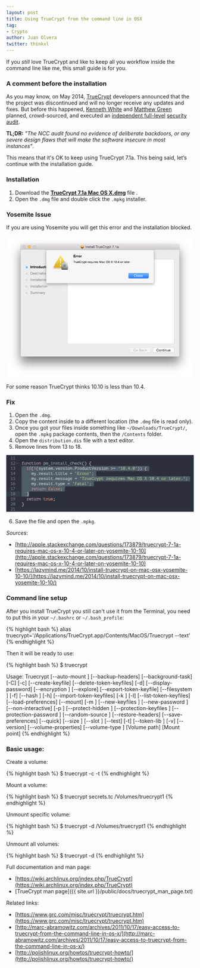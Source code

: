 ```yaml
---
layout: post
title: Using TrueCrypt from the command line in OSX 
tag:
- Crypto
author: Juan Olvera
twitter: thinkxl
---
```


If you *still* love TrueCrypt and like to keep all you workflow inside the command line like me, this small guide is for you.

### A comment before the installation

As you may know, on May 2014, [TrueCrypt](http://truecrypt.sourceforge.net/) developers announced that the the project was discontinued and will no longer receive any updates and fixes. But before this happened, [Kenneth White](https://twitter.com/kennwhite) and [Matthew Green](https://twitter.com/matthew_d_green) planned, crowd-sourced, and executed an [independent full-level](http://istruecryptauditedyet.com/) [security audit](http://blog.cryptographyengineering.com/2015/04/truecrypt-report.html).

**TL;DR:** *"The NCC audit found no evidence of deliberate backdoors, or any severe design flaws that will make the software insecure in most instances"*.

This means that it's OK to keep using TrueCrypt 7.1a. This being said, let&rsquo;s continue with the installation guide.

### Installation

1. Download the [**TrueCrypt 7.1a Mac OS X.dmg**](https://www.grc.com/misc/truecrypt/truecrypt.htm) file .
2. Open the `.dmg` file and double click the `.mpkg` installer.

### Yosemite Issue

If you are using Yosemite you will get this error and the installation blocked.

![TrueCrypt error](/public/img/truecrypt-install-error.png)

For some reason TrueCrypt thinks 10.10 is less than 10.4.

### Fix

1. Open the `.dmg`.
2. Copy the content inside to a different location (the `.dmg` file is read only).
3. Once you got your files inside something like `~/Downloads/TrueCrypt/`, open the `.mpkg` package contents, then the `/Contents` folder.
4. Open the `distribution.dis` file with a text editor.
5. Remove lines from 13 to 18.

![](/public/img/truecrypt-error.png)

6. Save the file and open the `.mpkg`.

*Sources*: 

- [http://apple.stackexchange.com/questions/173879/truecrypt-7-1a-requires-mac-os-x-10-4-or-later-on-yosemite-10-10](http://apple.stackexchange.com/questions/173879/truecrypt-7-1a-requires-mac-os-x-10-4-or-later-on-yosemite-10-10)
- [https://lazymind.me/2014/10/install-truecrypt-on-mac-osx-yosemite-10-10/](https://lazymind.me/2014/10/install-truecrypt-on-mac-osx-yosemite-10-10/)
    

### Command line setup

After you install TrueCrypt you still can't use it from the Terminal, you need to put this in your `~/.bashrc` or `~/.bash_profile`:

{% highlight bash %}
alias truecrypt='/Applications/TrueCrypt.app/Contents/MacOS/Truecrypt --text'
{% endhighlight %}

Then it will be ready to use:

{% highlight bash %}
$ truecrypt

Usage: Truecrypt [--auto-mount <str>] [--backup-headers] [--background-task] [-C] [-c] [--create-keyfile] [--delete-token-keyfiles] [-d] [--display-password] [--encryption <str>] [--explore] [--export-token-keyfile] [--filesystem <str>] [-f] [--hash <str>] [-h] [--import-token-keyfiles] [-k <str>] [-l] [--list-token-keyfiles] [--load-preferences] [--mount] [-m <str>] [--new-keyfiles <str>] [--new-password <str>] [--non-interactive] [-p <str>] [--protect-hidden <str>] [--protection-keyfiles <str>] [--protection-password <str>] [--random-source <str>] [--restore-headers] [--save-preferences] [--quick] [--size <str>] [--slot <str>] [--test] [-t] [--token-lib <str>] [-v] [--version] [--volume-properties] [--volume-type <str>] [Volume path] [Mount point]
{% endhighlight %}

### Basic usage:

Create a volume:

{% highlight bash %}
$ truecrypt -c -t
{% endhighlight %}

Mount a volume:

{% highlight bash %}
$ truecrypt secrets.tc /Volumes/truecrypt1
{% endhighlight %}

Unmount specific volume:

{% highlight bash %}
$ truecrypt -d /Volumes/truecrypt1
{% endhighlight %}

Unmount all volumes:

{% highlight bash %}
$ truecrypt -d
{% endhighlight %}

Full documentation and man page:

- [https://wiki.archlinux.org/index.php/TrueCrypt](https://wiki.archlinux.org/index.php/TrueCrypt)
- [TrueCrypt man page]({{ site.url }}/public/docs/truecrypt_man_page.txt)

Related links:

- [https://www.grc.com/misc/truecrypt/truecrypt.htm](https://www.grc.com/misc/truecrypt/truecrypt.htm)
- [http://marc-abramowitz.com/archives/2011/10/17/easy-access-to-truecrypt-from-the-command-line-in-os-x/](http://marc-abramowitz.com/archives/2011/10/17/easy-access-to-truecrypt-from-the-command-line-in-os-x/)
- [http://polishlinux.org/howtos/truecrypt-howto/](http://polishlinux.org/howtos/truecrypt-howto/)
